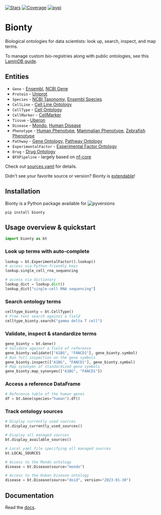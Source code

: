 [![Stars](https://img.shields.io/github/stars/laminlabs/bionty?logo=GitHub&color=yellow)](https://github.com/laminlabs/bionty)
[![Coverage](https://codecov.io/gh/laminlabs/bionty/branch/main/graph/badge.svg?token=8292E0S0Z7)](https://codecov.io/gh/laminlabs/bionty)
[![pypi](https://img.shields.io/pypi/v/bionty?color=blue&label=pypi%20package)](https://pypi.org/project/bionty)

# Bionty

Biological ontologies for data scientists: look up, search, inspect, and map terms.

To manage custom bio-registries along with public ontologies, see this [LaminDB guide](https://lamin.ai/docs/biology/registries).

## Entities

- `Gene` - [Ensembl](https://ensembl.org/), [NCBI Gene](https://www.ncbi.nlm.nih.gov/gene/)
- `Protein` - [Uniprot](https://www.uniprot.org/)
- `Species` - [NCBI Taxonomy](https://www.ncbi.nlm.nih.gov/taxonomy/), [Ensembl Species](https://useast.ensembl.org/info/about/species.html)
- `CellLine` - [Cell Line Ontology](https://github.com/CLO-ontology/CLO)
- `CellType` - [Cell Ontology](https://obophenotype.github.io/cell-ontology/)
- `CellMarker` - [CellMarker](http://xteam.xbio.top/CellMarker)
- `Tissue` - [Uberon](http://obophenotype.github.io/uberon/)
- `Disease` - [Mondo](https://mondo.monarchinitiative.org/), [Human Disease](https://disease-ontology.org/)
- `Phenotype` - [Human Phenotype](https://hpo.jax.org/app/), [Mammalian Phenotype](http://obofoundry.org/ontology/mp.html), [Zebrafish Phenotype](http://obofoundry.org/ontology/zp.html)
- `Pathway` - [Gene Ontology](https://bioportal.bioontology.org/ontologies/GO), [Pathway Ontology](https://bioportal.bioontology.org/ontologies/PW)
- `ExperimentalFactor` - [Experimental Factor Ontology](https://www.ebi.ac.uk/ols/ontologies/efo)
- `Drug` - [Drug Ontology](https://bioportal.bioontology.org/ontologies/DRON)
- `BFXPipeline` - largely based on [nf-core](https://nf-co.re/)

Check out [sources.yaml](https://github.com/laminlabs/bionty/blob/main/bionty/sources/sources.yaml) for details.

Didn't see your favorite source or version? Bionty is [extendable](https://lamin.ai/docs/bionty/extend)!

## Installation

Bionty is a Python package available for ![pyversions](https://img.shields.io/pypi/pyversions/bionty)

```shell
pip install bionty
```

## Usage overview & quickstart

```python
import bionty as bt
```

### Look up terms with auto-complete

```python
lookup = bt.ExperimentalFactor().lookup()
# access via Python-friendly keys
lookup.single_cell_rna_sequencing

# access via dictionary
lookup_dict = lookup.dict()
lookup_dict["single-cell RNA sequencing"]
```

### Search ontology terms

```python
celltype_bionty = bt.CellType()
# Free text search against a field
celltype_bionty.search("gamma delta T cell")
```

### Validate, inspect & standardize terms

```python
gene_bionty = bt.Gene()
# Validate against a field of reference
gene_bionty.validate(["A1BG", "FANCD1"], gene_bionty.symbol)
# Run full inspection on the gene symbols
gene_bionty.inspect(["A1BG", "FANCD1"], gene_bionty.symbol)
# Map synonyms of standardized gene symbols
gene_bionty.map_synonyms(["A1BG", "FANCD1"])
```

### Access a reference DataFrame

```python
# Reference table of the human genes
df = bt.Gene(species="human").df()
```

### Track ontology sources

```python
# Display currently used sources
bt.display_currently_used_sources()

# Display all managed sources
bt.display_available_sources()

# Local yaml file specifying all managed sources
bt.LOCAL_SOURCES

# Access to the Mondo ontology
disease = bt.Disease(source="mondo")

# Access to the Human Disease ontology
disease = bt.Disease(source="doid", version="2023-01-30")
```

## Documentation

Read the [docs](https://lamin.ai/docs/bionty/).
